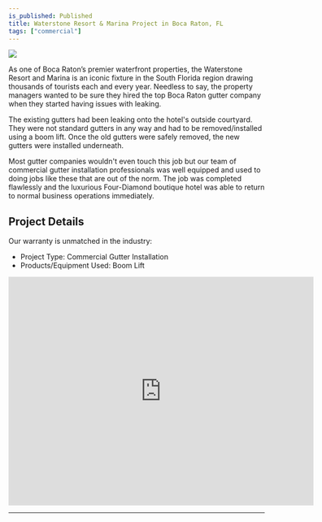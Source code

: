 ```yaml
---
is_published: Published
title: Waterstone Resort & Marina Project in Boca Raton, FL
tags: ["commercial"]
---
```

![](media/seamless-gutters-boca-raton-fl-new-pics1.jpg)


As one of Boca Raton’s premier waterfront properties, the Waterstone Resort and Marina is an iconic fixture in the South Florida region drawing thousands of tourists each and every year. Needless to say, the property managers wanted to be sure they hired the top Boca Raton gutter company when they started having issues with leaking.

The existing gutters had been leaking onto the hotel's outside courtyard. They were not standard gutters in any way and had to be removed/installed using a boom lift. Once the old gutters were safely removed, the new gutters were installed underneath.

Most gutter companies wouldn't even touch this job but our team of commercial gutter installation professionals was well equipped and used to doing jobs like these that are out of the norm. The job was completed flawlessly and the luxurious Four-Diamond boutique hotel was able to return to normal business operations immediately.

## Project Details

Our warranty is unmatched in the industry:

- Project Type: Commercial Gutter Installation
- Products/Equipment Used: Boom Lift

<iframe src="https://www.google.com/maps/embed?pb=!1m14!1m8!1m3!1d99367.40149099732!2d-80.081583!3d26.344668!3m2!1i1024!2i768!4f13.1!3m3!1m2!1s0x88d8e21660811273%3A0xaea9f9ef9bdcd6c9!2sThe%20Boca%20Raton!5e1!3m2!1sen!2sus!4v1751997326365!5m2!1sen!2sus" width="600" height="450" style="border:0;" allowfullscreen="" loading="lazy" referrerpolicy="no-referrer-when-downgrade"></iframe>

* * *
